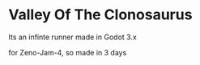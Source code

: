 # Valley Of The Clonosaurus

Its an infinte runner made in Godot 3.x

for Zeno-Jam-4, so made in 3 days

